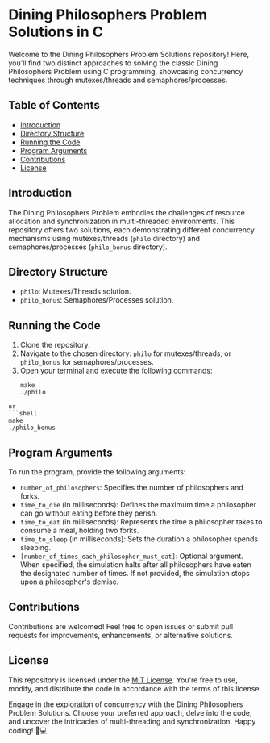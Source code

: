 # Dining Philosophers Problem Solutions in C

Welcome to the Dining Philosophers Problem Solutions repository! Here, you'll find two distinct approaches to solving the classic Dining Philosophers Problem using C programming, showcasing concurrency techniques through mutexes/threads and semaphores/processes.

## Table of Contents
- [Introduction](#introduction)
- [Directory Structure](#directory-structure)
- [Running the Code](#running-the-code)
- [Program Arguments](#program-arguments)
- [Contributions](#contributions)
- [License](#license)

## Introduction
The Dining Philosophers Problem embodies the challenges of resource allocation and synchronization in multi-threaded environments. This repository offers two solutions, each demonstrating different concurrency mechanisms using mutexes/threads (`philo` directory) and semaphores/processes (`philo_bonus` directory).

## Directory Structure
- `philo`: Mutexes/Threads solution.
- `philo_bonus`: Semaphores/Processes solution.

## Running the Code
1. Clone the repository.
2. Navigate to the chosen directory: `philo` for mutexes/threads, or `philo_bonus` for semaphores/processes.
3. Open your terminal and execute the following commands:
   ```shell
   make
   ./philo
  ```
or
```shell
  make
  ./philo_bonus
```

## Program Arguments
To run the program, provide the following arguments:

- `number_of_philosophers`: Specifies the number of philosophers and forks.
- `time_to_die` (in milliseconds): Defines the maximum time a philosopher can go without eating before they perish.
- `time_to_eat` (in milliseconds): Represents the time a philosopher takes to consume a meal, holding two forks.
- `time_to_sleep` (in milliseconds): Sets the duration a philosopher spends sleeping.
- `[number_of_times_each_philosopher_must_eat]`: Optional argument. When specified, the simulation halts after all philosophers have eaten the designated number of times. If not provided, the simulation stops upon a philosopher's demise.

## Contributions
Contributions are welcomed! Feel free to open issues or submit pull requests for improvements, enhancements, or alternative solutions.

## License
This repository is licensed under the [MIT License](LICENSE). You're free to use, modify, and distribute the code in accordance with the terms of this license.

Engage in the exploration of concurrency with the Dining Philosophers Problem Solutions. Choose your preferred approach, delve into the code, and uncover the intricacies of multi-threading and synchronization. Happy coding! 🚀💻
